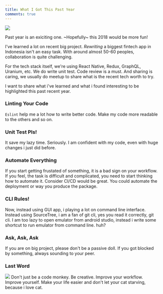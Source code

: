 ```yaml
---
title: What I Got This Past Year
comments: true
---
```


<img src="https://cdn-images-1.medium.com/max/500/0*nBQCI0SNB2pDh8Rv." />

Past year is an exiciting one. ~Hopefully~ this 2018 would be more fun! 

I've learned a lot on recent big project. *Rewriting* a biggest fintech app in Indonesia isn't an easy task. With around almost 50-60 peoples, collaboration is quite challenging.

For the tech stack itself, we're using React Native, Redux, GraphQL, Uranium, etc. We do write unit test. Code review is a must. And sharing is caring, we usually do meetup to share what is the recent tech worth to try.

I want to share what i've learned and what i found interesting to be highlighted this past recent year.

### Linting Your Code
`Eslint` help me a lot how to write better code. Make my code more readable to the others and so on. 

### Unit Test Pls!
It save my lazy time. Seriously. I am confident with my code, even with huge changes i just did before. 

### Automate Everything
If you start getting frustated of something, it is a bad sign on your workflow. If you feel, the task is difficult and complicated, you need to start thinking how to automate it.
Consider CI/CD would be great. You could automate the deployment or way you produce the package.

### CLI Rules!
Now, instead using GUI app, i playing a lot on command line interface. Instead using SourceTree, i am a fan of git cli, yes you read it correctly, git cli.
I am too lazy to open emulator from android studio, instead i write some shortcut to run emulator from command line. huh?

### Ask, Ask, Ask
If you are on big project, please don't be a passive doll. If you got blocked by something, always sounding to your peer.

### Last Word
<img src="https://i.ytimg.com/vi/jgIl9rwosa4/maxresdefault.jpg" />
Don't just be a code monkey. Be creative. Improve your workflow. Improve yourself. Make your life easier and don't let your cat starving, because i love cat. 
